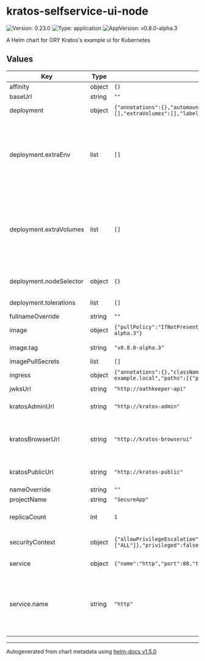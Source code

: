 # kratos-selfservice-ui-node

![Version: 0.23.0](https://img.shields.io/badge/Version-0.23.0-informational?style=flat-square) ![Type: application](https://img.shields.io/badge/Type-application-informational?style=flat-square) ![AppVersion: v0.8.0-alpha.3](https://img.shields.io/badge/AppVersion-v0.8.0--alpha.3-informational?style=flat-square)

A Helm chart for ORY Kratos's example ui for Kubernetes

## Values

| Key | Type | Default | Description |
|-----|------|---------|-------------|
| affinity | object | `{}` |  |
| baseUrl | string | `""` | The baseUrl |
| deployment | object | `{"annotations":{},"automountServiceAccountToken":false,"extraEnv":[],"extraVolumeMounts":[],"extraVolumes":[],"labels":{},"nodeSelector":{},"resources":{},"tolerations":[]}` | Deployment configuration |
| deployment.extraEnv | list | `[]` | Array of extra envs to be passed to the deployment. Kubernetes format is expected - name: FOO   value: BAR |
| deployment.extraVolumes | list | `[]` | If you want to mount external volume For example, mount a secret containing Certificate root CA to verify database TLS connection. |
| deployment.nodeSelector | object | `{}` | Node labels for pod assignment. |
| deployment.tolerations | list | `[]` | Configure node tolerations. |
| fullnameOverride | string | `""` |  |
| image | object | `{"pullPolicy":"IfNotPresent","repository":"oryd/kratos-selfservice-ui-node","tag":"v0.8.0-alpha.3"}` | Deployment image settings |
| image.tag | string | `"v0.8.0-alpha.3"` | ORY KRATOS VERSION |
| imagePullSecrets | list | `[]` |  |
| ingress | object | `{"annotations":{},"className":"","enabled":false,"hosts":[{"host":"chart-example.local","paths":[{"path":"/","pathType":"ImplementationSpecific"}]}],"tls":[]}` | Ingress configration |
| jwksUrl | string | `"http://oathkeeper-api"` | The jwksUrl |
| kratosAdminUrl | string | `"http://kratos-admin"` | Set this to ORY Kratos's Admin URL |
| kratosBrowserUrl | string | `"http://kratos-browserui"` | Set this to ORY Kratos's public URL accessible from the outside world. |
| kratosPublicUrl | string | `"http://kratos-public"` | Set this to ORY Kratos's public URL |
| nameOverride | string | `""` |  |
| projectName | string | `"SecureApp"` |  |
| replicaCount | int | `1` | Number of replicas in deployment |
| securityContext | object | `{"allowPrivilegeEscalation":false,"capabilities":{"drop":["ALL"]},"privileged":false,"readOnlyRootFilesystem":true,"runAsNonRoot":true,"runAsUser":1000}` | Deployment level securityContext |
| service | object | `{"name":"http","port":80,"type":"ClusterIP"}` | Service configuration |
| service.name | string | `"http"` | The service port name. Useful to set a custom service port name if it must follow a scheme (e.g. Istio) |

----------------------------------------------
Autogenerated from chart metadata using [helm-docs v1.5.0](https://github.com/norwoodj/helm-docs/releases/v1.5.0)
